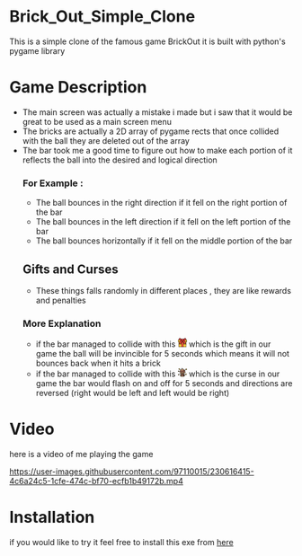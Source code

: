 # Brick_Out_Simple_Clone
This is a simple clone of the famous game BrickOut 
it is built with python's pygame library 

# Game Description
* The main screen was actually a mistake i made but i saw that it would be great to be used as a main screen menu
* The bricks are actually a 2D array of pygame rects that once collided with the ball they are deleted out of the array
* The bar took me a good time to figure out how to make each portion of it reflects the ball into the desired and logical direction
  ### For Example :
  * The ball bounces in the right direction if it fell on the right portion of the bar
  * The ball bounces in the left direction if it fell on the left portion of the bar
  * The ball bounces horizontally if it fell on the middle portion of the bar
  ## Gifts and Curses
  * These things falls randomly in different places , they are like rewards and penalties
  ### More Explanation
  * if the bar managed to collide with this ![](giftbox.png) which is the gift in our game
  the ball will be invincible for 5 seconds which means it will not bounces back when it hits a brick
  * if the bar managed to collide with this ![](curse.png) which is the curse in our game
  the bar would flash on and off for 5 seconds and directions are reversed (right would be left and left would be right)
  
# Video
here is a video of me playing the game





https://user-images.githubusercontent.com/97110015/230616415-4c6a24c5-1cfe-474c-bf70-ecfb1b49172b.mp4





# Installation
if you would like to try it feel free to install this exe from [here](https://github.com/YUSUF-SELEIM/Brick_Out_Simple_Clone/blob/main/Brick_Out_Simple_Clone.exe)
